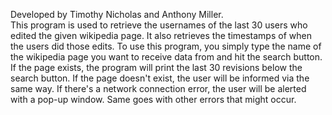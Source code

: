 Developed by Timothy Nicholas and Anthony Miller.  
This program is used to retrieve the usernames of the last
30 users who edited the given wikipedia page. It also retrieves
the timestamps of when the users did those edits.
To use this program, you simply type the name of the wikipedia 
page you want to receive data from and hit the search button.
If the page exists, the program will print the last 30 revisions
below the search button. If the page doesn't exist, the user will
be informed via the same way. If there's a network connection error,
the user will be alerted with a pop-up window. Same goes with other errors
that might occur. 